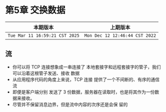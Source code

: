 # 第5章 交换数据

|本期版本| 上期版本
|:---:|:---:
`Tue Mar 11 16:59:21 CST 2025` | `Mon Dec 12 12:46:44 CST 2022`

## 流

* 你可以将 TCP 连接想象成一串连接了 本地套接字和远程套接字的管子，我们可以沿着这根管子发送、接收 数据
* 从应用程序代码的角度上来说，TCP 连接 提供了一个不间断的、有序的通信流
* 即便是客户端分别 发送了 3 份数据，服务器在读取时，也是将其作为一份数据来接收。
* 尽管并不保留消息边界，但是流中内容的次序还是会保 留的
